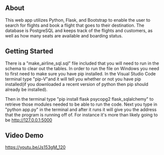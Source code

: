 ## About
This web app utilizes Python, Flask, and Bootstrap to enable the user to search for flights and book a flight that goes to their destination. The database is PostgreSQL and keeps track of the flights and customers, as well as how many seats are available and boarding status. 

## Getting Started
There is a "make_airline_sql.sql" file included that you will need to
run in the schema to clear out the tables.
In order to run the file on Windows you need to first need to make sure you have pip installed. 
In the Visual Studio Code terminal type "pip-V"and it will tell you whether or not 
you have pip installed(if you downloaded a recent version of python then pip should already be installed).
 
Then in the terminal type "pip install flask psycopg2 flask_sqlalchemy" to retrieve those modules
needed to be able to run the code. Next you type in "python app.py" in the terminal and after it runs 
it will give you the address that the program is running off of. For instance it's more than likely going to be http://127.0.0.1:5000

## Video Demo
https://youtu.be/Js153gM_120
